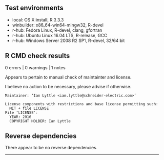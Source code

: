 ## Test environments
* local: OS X install, R 3.3.3
* winbuilder: x86_64-win64-mingw32, R-devel
* r-hub: Fedora Linux, R-devel, clang, gfortran
* r-hub: Ubuntu Linux 16.04 LTS, R-release, GCC
* r-hub: Windows Server 2008 R2 SP1, R-devel, 32/64 bit

## R CMD check results

0 errors | 0 warnings | 1 notes

Appears to pertain to manual check of maintainter and license.

I believe no action to be necessary, please advise if otherwise.

```
Maintainer: ‘Ian Lyttle <ian.lyttle@schneider-electric.com>’

License components with restrictions and base license permitting such:
  MIT + file LICENSE
File 'LICENSE':
  YEAR: 2016
  COPYRIGHT HOLDER: Ian Lyttle
```

## Reverse dependencies

There appear to be no reverse dependencies.

---


